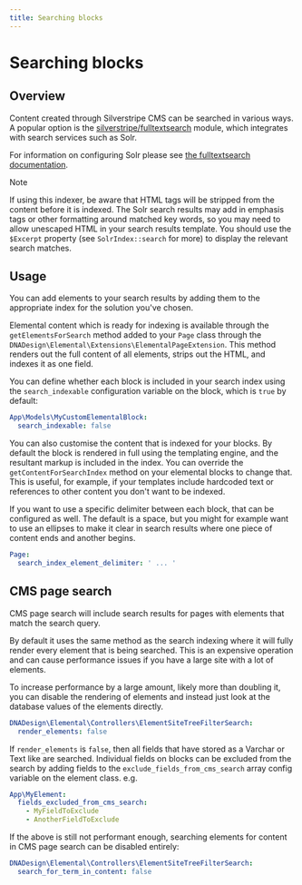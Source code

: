 ```yaml
---
title: Searching blocks
---
```


# Searching blocks

## Overview

Content created through Silverstripe CMS can be searched in various ways.
A popular option is the [silverstripe/fulltextsearch](https://github.com/silverstripe/silverstripe-fulltextsearch)
module, which integrates with search services such as Solr.

For information on configuring Solr please see [the fulltextsearch documentation](https://github.com/silverstripe/silverstripe-fulltextsearch).

> [!NOTE]
> If using this indexer, be aware that HTML tags will be stripped from the content before it is indexed.
> The Solr search results may add in emphasis tags or other formatting around matched key words, so you may need
> to allow unescaped HTML in your search results template. You should use the `$Excerpt` property (see
> `SolrIndex::search` for more) to display the relevant search matches.

## Usage

You can add elements to your search results by adding them to the
appropriate index for the solution you've chosen.

Elemental content which is ready for indexing is available through the
`getElementsForSearch` method added to your `Page` class
through the `DNADesign\Elemental\Extensions\ElementalPageExtension`.
This method renders out the full content of all elements,
strips out the HTML, and indexes it as one field.

You can define whether each block is included in your search index using the
`search_indexable` configuration variable on the block, which is `true` by default:

```yml
App\Models\MyCustomElementalBlock:
  search_indexable: false
```

You can also customise the content that is indexed for your blocks. By default
the block is rendered in full using the templating engine, and the resultant
markup is included in the index. You can override the `getContentForSearchIndex`
method on your elemental blocks to change that. This is useful, for example, if
your templates include hardcoded text or references to other content you don't
want to be indexed.

If you want to use a specific delimiter between each block, that can be configured
as well. The default is a space, but you might for example want to use an ellipses
to make it clear in search results where one piece of content ends and another begins.

```yml
Page:
  search_index_element_delimiter: ' ... '
```

## CMS page search

CMS page search will include search results for pages with elements that match the search query.

By default it uses the same method as the search indexing where it will fully render every element that is
being searched. This is an expensive operation and can cause performance issues if you have a large site with a lot of elements.

To increase performance by a large amount, likely more than doubling it, you can disable the rendering of elements and instead just look at the database values of the elements directly.

```yml
DNADesign\Elemental\Controllers\ElementSiteTreeFilterSearch:
  render_elements: false
```

If `render_elements` is `false`, then all fields that have stored as a Varchar or Text like are searched. Individual fields on blocks can be excluded from the search by adding fields to the `exclude_fields_from_cms_search` array config variable on the element class. e.g.

```yml
App\MyElement:
  fields_excluded_from_cms_search:
    - MyFieldToExclude
    - AnotherFieldToExclude
```

If the above is still not performant enough, searching elements for content in CMS page search can be disabled entirely:

```yml
DNADesign\Elemental\Controllers\ElementSiteTreeFilterSearch:
  search_for_term_in_content: false
```
